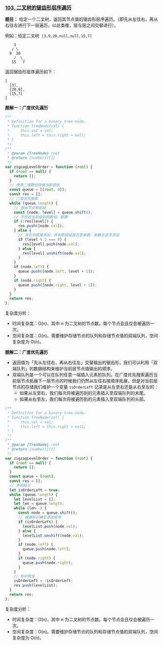 ### [103. 二叉树的锯齿形层序遍历](https://leetcode-cn.com/problems/binary-tree-zigzag-level-order-traversal/)

**题目：** 给定一个二叉树，返回其节点值的锯齿形层序遍历。（即先从左往右，再从右往左进行下一层遍历，以此类推，层与层之间交替进行）。

例如：给定二叉树  `[3,9,20,null,null,15,7]`

```
    3
   / \
  9  20
    /  \
   15   7
```

返回锯齿形层序遍历如下：

```
[
  [3],
  [20,9],
  [15,7]
]
```

**题解一：广度优先遍历**

```js
/**
 * Definition for a binary tree node.
 * function TreeNode(val) {
 *     this.val = val;
 *     this.left = this.right = null;
 * }
 */
/**
 * @param {TreeNode} root
 * @return {number[][]}
 */
var zigzagLevelOrder = function (root) {
  if (root == null) {
    return [];
  }
  // 使用二维数组存储当前层级
  const queue = [[root, 0]];
  const res = [];
  // 广度优先搜索
  while (queue.length) {
    // 取出节点和层级
    const [node, level] = queue.shift();
    // 不存在当前级别的数组，新建
    if (!res[level]) {
      res.push([node.val]);
    } else {
      // 存在则直接添加，并判断层级是否是单数，单数在逆序添加
      if (level % 2 === 0) {
        res[level].push(node.val);
      } else {
        res[level].unshift(node.val);
      }
    }
    if (node.left) {
      queue.push([node.left, level + 1]);
    }
    if (node.right) {
      queue.push([node.right, level + 1]);
    }
  }
  return res;
};
```

复杂度分析：

- 时间复杂度：O(n)，其中 n 为二叉树的节点数。每个节点会且仅会被遍历一次。
- 空间复杂度：O(n)。需要维护存储节点的队列和存储节点值的双端队列，空间复杂度为 O(n)。

**题解二：广度优先遍历**

- 返回值为「先从左往右，再从右往左」交替输出的锯齿形，我们可以利用「双端队列」的数据结构来维护当前层节点值输出的顺序。
- 双端队列是一个可以在队列任意一端插入元素的队列。在广度优先搜索遍历当前层节点拓展下一层节点的时候我们仍然从左往右按顺序拓展，但是对当前层节点的存储我们维护一个变量 `isOrderLeft` 记录是从左至右还是从右至左的：
  - 如果从左至右，我们每次将被遍历到的元素插入至双端队列的末尾。
  - 如果从右至左，我们每次将被遍历到的元素插入至双端队列的头部。

```js
/**
 * Definition for a binary tree node.
 * function TreeNode(val) {
 *     this.val = val;
 *     this.left = this.right = null;
 * }
 */
/**
 * @param {TreeNode} root
 * @return {number[][]}
 */
var zigzagLevelOrder = function (root) {
  if (root == null) {
    return [];
  }
  const queue = [root];
  const res = [];
  // 声明标示
  let isOrderLeft = true;
  while (queue.length) {
    let levelList = [];
    let len = queue.length;
    while (len--) {
      const node = queue.shift();
      // 根据标识确定添加顺序
      if (isOrderLeft) {
        levelList.push(node.val);
      } else {
        levelList.unshift(node.val);
      }
      if (node.left) {
        queue.push(node.left);
      }
      if (node.right) {
        queue.push(node.right);
      }
    }
    // 标识取反
    isOrderLeft = !isOrderLeft;
    res.push(levelList);
  }
  return res;
};
```

复杂度分析：

- 时间复杂度：O(n)，其中 n 为二叉树的节点数。每个节点会且仅会被遍历一次。
- 空间复杂度：O(n)。需要维护存储节点的队列和存储节点值的双端队列，空间复杂度为 O(n)。
